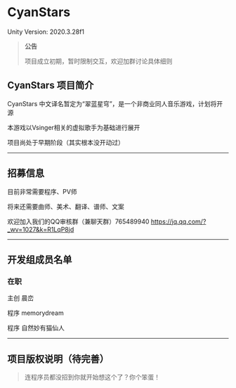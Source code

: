 # CyanStars
Unity Version: 2020.3.28f1

> **公告**
>
> 项目成立初期，暂时限制交互，欢迎加群讨论具体细则

## CyanStars 项目简介

CyanStars 中文译名暂定为“翠蓝星穹”，是一个非商业同人音乐游戏，计划将开源

本游戏以Vsinger相关的虚拟歌手为基础进行展开

项目尚处于早期阶段（其实根本没开动过）

---

## 招募信息

目前非常需要程序、PV师

将来还需要曲师、美术、翻译、谱师、文案

欢迎加入我们的QQ审核群（兼聊天群）765489940 https://jq.qq.com/?_wv=1027&k=R1LqP8jd

---

## 开发组成员名单

### 在职

主创 晨峦

程序 memorydream

程序 自然妙有猫仙人

---

## 项目版权说明（待完善）

> 连程序员都没招到你就开始想这个了？你个笨蛋！
